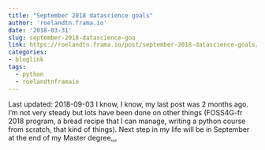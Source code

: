 ```yaml
---
title: "September 2018 datascience goals"
author: 'roelandtn.frama.io'
date: '2018-03-31'
slug: september-2018-datascience-goa
link: https://roelandtn.frama.io/post/september-2018-datascience-goals/
categories:
- bloglink
tags:
  - python
  - roelandtnframaio
---
```


Last updated: 2018-09-03 I know, I know, my last post was 2 months ago. I’m not very steady but lots have been done on other things (FOSS4G-fr 2018 program, a bread recipe that I can manage, writing a python course from scratch, that kind of things). Next step in my life will be in September at the end of my Master degree[... <i class="fas fa-external-link-alt"></i>](https://roelandtn.frama.io/post/september-2018-datascience-goals/)


